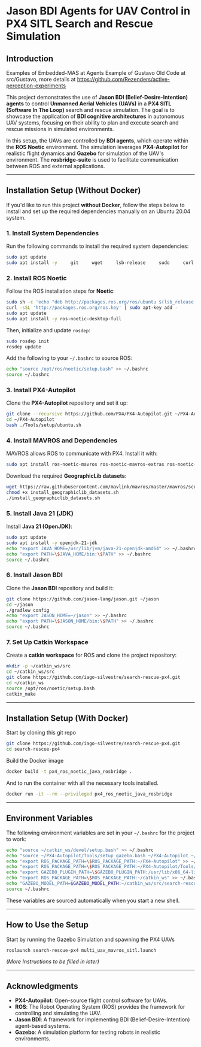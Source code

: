 # **Jason BDI Agents for UAV Control in PX4 SITL Search and Rescue Simulation**

## **Introduction**
Examples of Embedded-MAS at Agents
Example of Gustavo Old Code at src/Gustavo, more details at https://github.com/Rezenders/active-perception-experiments


This project demonstrates the use of **Jason BDI (Belief-Desire-Intention) agents** to control **Unmanned Aerial Vehicles (UAVs)** in a **PX4 SITL (Software In The Loop)** search and rescue simulation. The goal is to showcase the application of **BDI cognitive architectures** in autonomous UAV systems, focusing on their ability to plan and execute search and rescue missions in simulated environments.

In this setup, the UAVs are controlled by **BDI agents**, which operate within the **ROS Noetic** environment. The simulation leverages **PX4-Autopilot** for realistic flight dynamics and **Gazebo** for simulation of the UAV's environment. The **rosbridge-suite** is used to facilitate communication between ROS and external applications.

---

## **Installation Setup (Without Docker)**

If you'd like to run this project **without Docker**, follow the steps below to install and set up the required dependencies manually on an Ubuntu 20.04 system.

### **1. Install System Dependencies**

Run the following commands to install the required system dependencies:

```bash
sudo apt update
sudo apt install -y     git     wget     lsb-release     sudo     curl     unzip     build-essential     cmake     ninja-build     protobuf-compiler     libeigen3-dev     libgstreamer1.0-dev     libgstreamer-plugins-base1.0-dev     libgazebo11-dev     libopencv-dev     libprotobuf-dev     libprotoc-dev     python3-pip     python3-rosdep     python3-rosinstall     python3-rosinstall-generator     python3-wstool     python3-catkin-tools     ros-noetic-catkin     ros-noetic-rosbridge-suite
```

### **2. Install ROS Noetic**

Follow the ROS installation steps for **Noetic**:

```bash
sudo sh -c 'echo "deb http://packages.ros.org/ros/ubuntu $(lsb_release -sc) main" > /etc/apt/sources.list.d/ros-latest.list'
curl -sSL 'http://packages.ros.org/ros.key' | sudo apt-key add -
sudo apt update
sudo apt install -y ros-noetic-desktop-full
```

Then, initialize and update `rosdep`:

```bash
sudo rosdep init
rosdep update
```

Add the following to your `~/.bashrc` to source ROS:

```bash
echo "source /opt/ros/noetic/setup.bash" >> ~/.bashrc
source ~/.bashrc
```

### **3. Install PX4-Autopilot**

Clone the **PX4-Autopilot** repository and set it up:

```bash
git clone --recursive https://github.com/PX4/PX4-Autopilot.git ~/PX4-Autopilot
cd ~/PX4-Autopilot
bash ./Tools/setup/ubuntu.sh
```

### **4. Install MAVROS and Dependencies**

MAVROS allows ROS to communicate with PX4. Install it with:

```bash
sudo apt install ros-noetic-mavros ros-noetic-mavros-extras ros-noetic-geographic-msgs
```

Download the required **GeographicLib datasets**:

```bash
wget https://raw.githubusercontent.com/mavlink/mavros/master/mavros/scripts/install_geographiclib_datasets.sh
chmod +x install_geographiclib_datasets.sh
./install_geographiclib_datasets.sh
```

### **5. Install Java 21 (JDK)**

Install **Java 21 (OpenJDK)**:

```bash
sudo apt update
sudo apt install -y openjdk-21-jdk
echo "export JAVA_HOME=/usr/lib/jvm/java-21-openjdk-amd64" >> ~/.bashrc
echo "export PATH=\$JAVA_HOME/bin:\$PATH" >> ~/.bashrc
source ~/.bashrc
```

### **6. Install Jason BDI**

Clone the **Jason BDI** repository and build it:

```bash
git clone https://github.com/jason-lang/jason.git ~/jason
cd ~/jason
./gradlew config
echo "export JASON_HOME=~/jason" >> ~/.bashrc
echo "export PATH=\$JASON_HOME/bin:\$PATH" >> ~/.bashrc
source ~/.bashrc
```

### **7. Set Up Catkin Workspace**

Create a **catkin workspace** for ROS and clone the project repository:

```bash
mkdir -p ~/catkin_ws/src
cd ~/catkin_ws/src
git clone https://github.com/iago-silvestre/search-rescue-px4.git
cd ~/catkin_ws
source /opt/ros/noetic/setup.bash
catkin_make
```
---
## **Installation Setup (With Docker)**
Start by cloning this git repo
```bash
git clone https://github.com/iago-silvestre/search-rescue-px4.git
cd search-rescue-px4
```
Build the Docker image
```bash
docker build -t px4_ros_noetic_java_rosbridge .
```
And to run the container with all the necessary tools installed.
```bash
docker run -it --rm --privileged px4_ros_noetic_java_rosbridge
```

---
## **Environment Variables**

The following environment variables are set in your `~/.bashrc` for the project to work:

```bash
echo "source ~/catkin_ws/devel/setup.bash" >> ~/.bashrc
echo "source ~/PX4-Autopilot/Tools/setup_gazebo.bash ~/PX4-Autopilot ~/PX4-Autopilot/build/px4_sitl_default" >> ~/.bashrc
echo "export ROS_PACKAGE_PATH=\$ROS_PACKAGE_PATH:~/PX4-Autopilot" >> ~/.bashrc
echo "export ROS_PACKAGE_PATH=\$ROS_PACKAGE_PATH:~/PX4-Autopilot/Tools/simulation/gazebo-classic/sitl_gazebo-classic" >> ~/.bashrc
echo "export GAZEBO_PLUGIN_PATH=\$GAZEBO_PLUGIN_PATH:/usr/lib/x86_64-linux-gnu/gazebo-11/plugins" >> ~/.bashrc
echo "export ROS_PACKAGE_PATH=\$ROS_PACKAGE_PATH:~/catkin_ws" >> ~/.bashrc
echo "GAZEBO_MODEL_PATH=$GAZEBO_MODEL_PATH:~/catkin_ws/src/search-rescue-px4/models" >> ~/.bashrc
source ~/.bashrc
```

These variables are sourced automatically when you start a new shell.

---
## **How to Use the Setup**
Start by running the Gazebo Simulation and spawning the PX4 UAVs
```bash
roslaunch search-rescue-px4 multi_uav_mavros_sitl.launch 
```

*(More Instructions to be filled in later)*

---



## **Acknowledgments**

- **PX4-Autopilot**: Open-source flight control software for UAVs.
- **ROS**: The Robot Operating System (ROS) provides the framework for controlling and simulating the UAV.
- **Jason BDI**: A framework for implementing BDI (Belief-Desire-Intention) agent-based systems.
- **Gazebo**: A simulation platform for testing robots in realistic environments.

